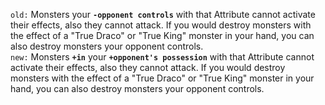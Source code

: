 `old:` Monsters your **`-opponent controls`** with that Attribute cannot activate their effects, also they cannot attack. If you would destroy monsters with the effect of a "True Draco" or "True King" monster in your hand, you can also destroy monsters your opponent controls.  
`new:` Monsters **`+in`** your **`+opponent's possession`** with that Attribute cannot activate their effects, also they cannot attack. If you would destroy monsters with the effect of a "True Draco" or "True King" monster in your hand, you can also destroy monsters your opponent controls.
